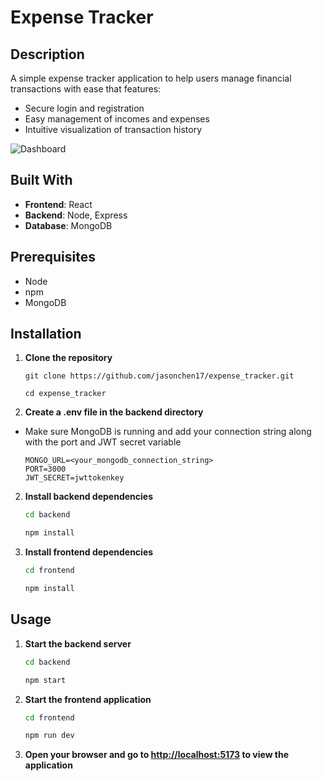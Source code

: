 # Expense Tracker

## Description
A simple expense tracker application to help users manage financial transactions with ease that features:
- Secure login and registration
- Easy management of incomes and expenses
- Intuitive visualization of transaction history

![Dashboard](https://github.com/jasonchen17/expense_tracker/blob/main/screenshots/dashboard.png?raw=true)

## Built With
- **Frontend**: React
- **Backend**: Node, Express
- **Database**: MongoDB

## Prerequisites
- Node
- npm
- MongoDB

## Installation
1. **Clone the repository**
    ```shell
    git clone https://github.com/jasonchen17/expense_tracker.git
    
    cd expense_tracker
    ```

2. **Create a .env file in the backend directory**
- Make sure MongoDB is running and add your connection string along with the port and JWT secret variable
&nbsp;

    ```text
    MONGO_URL=<your_mongodb_connection_string>
    PORT=3000
    JWT_SECRET=jwttokenkey
    ```

2. **Install backend dependencies**
    ```bash
    cd backend
    
    npm install
    ```

4. **Install frontend dependencies**
    ```bash
    cd frontend
    
    npm install
    ```

## Usage
1. **Start the backend server**
    ```bash
    cd backend
    
    npm start
    ```

2. **Start the frontend application**
    ```bash
    cd frontend
    
    npm run dev
    ```

3. **Open your browser and go to [http://localhost:5173](http://localhost:5173) to view the application**
